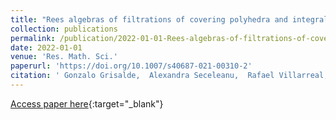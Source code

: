```yaml
---
title: "Rees algebras of filtrations of covering polyhedra and integral closure of powers of monomial ideals"
collection: publications
permalink: /publication/2022-01-01-Rees-algebras-of-filtrations-of-covering-polyhedra-and-integral-closure-of-powers-of-monomial-ideals
date: 2022-01-01
venue: 'Res. Math. Sci.'
paperurl: 'https://doi.org/10.1007/s40687-021-00310-2'
citation: ' Gonzalo Grisalde,  Alexandra Seceleanu,  Rafael Villarreal, &quot;Rees algebras of filtrations of covering polyhedra and integral closure of powers of monomial ideals.&quot; Res. Math. Sci., 2022.'
---
```

[Access paper here](https://doi.org/10.1007/s40687-021-00310-2){:target="_blank"}
